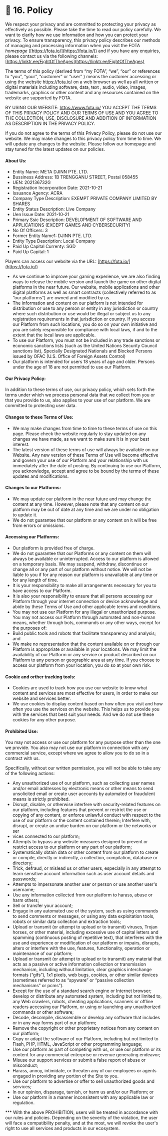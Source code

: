 # 📖 16. Policy

We respect your privacy and are committed to protecting your privacy as effectively as possible. Please take the time to read our policy carefully. We want to clarify how we use information and how you can protect your privacy. To ensure transparency, this privacy policy describes our methods of managing and processing information when you visit the FOTA _homepage_ ([https://fota.io/](https://fota.io/)) and if you have any enquiries, please contact us via the following channels: [https://linktr.ee/FightOfTheAges](https://linktr.ee/FightOfTheAges)

The terms of this policy (derived from “my FOTA”, “we”, “our” or references to “you”, “your”, “customer” or “user” ) means the customer accessing or using the website https://fota.io/ on a web browser as well as all written or digital materials including software, data, text , audio, video, images, trademarks, graphics or other content and any resources contained on the website are supported by FOTA.

BY USING OUR WEBSITE: https://www.fota.io/ YOU ACCEPT THE TERMS OF THIS PRIVACY POLICY AND OUR TERMS OF USE AND YOU AGREE TO THE COLLECTION, USE, DISCLOSURE AND ADDITION OF INFORMATION AS DESCRIPTION IN THE PRIVACY POLICY.

If you do not agree to the terms of this Privacy Policy, please do not use our website. We may make changes to this privacy policy from time to time. We will update any changes to the website. Please follow our homepage and stay tuned for the latest updates on our policies.

#### About Us:&#x20;

* Entity Name: META DJINN PTE. LTD.&#x20;
* Bussiness Address: 1B TRENGGANU STREET, Postal 058455&#x20;
* UEN: 202136732G&#x20;
* Registration Incorporation Date: 2021-10-21&#x20;
* Issuance Agency: ACRA&#x20;
* Company Type Description: EXEMPT PRIVATE COMPANY LIMITED BY SHARES&#x20;
* Entity Status Description: Live Company&#x20;
* Uen Issue Date: 2021-10-21&#x20;
* Primary Ssic Description: DEVELOPMENT OF SOFTWARE AND APPLICATIONS (EXCEPT GAMES AND CYBERSECURITY)&#x20;
* No Of Officers: 3&#x20;
* Former Entity Name1: DJINN PTE. LTD.&#x20;
* Entity Type Description: Local Company&#x20;
* Paid Up Capital Currenty: SGD&#x20;
* Paid Up Capital: 1

Players can access our website via the URL: [https://fota.io/](https://fota.io/)

* As we continue to improve your gaming experience, we are also finding ways to release the mobile version and launch the game on other digital platforms in the near future. Our website, mobile applications and other digital platforms as well as smart contracts (collectively referred to as “our platforms”) are owned and modified by us.&#x20;
* The information and content on our platform is not intended for distribution or use to any person or entity in any jurisdiction or country where such distribution or use would be illegal or subject us to any registration requirements in that jurisdiction or country. If you access our Platform from such locations, you do so on your own initiative and you are solely responsible for compliance with local laws, if and to the extent that the local laws are applicable.&#x20;
* To use our Platform, you must not be included in any trade sanctions or economic sanctions lists (such as the United Nations Security Council sanctions list), Specially Designated Nationals and Blocked Persons issued by OFAC (U.S. Office of Foreign Assets Control)&#x20;
* Our platform is intended for users 18 years of age and older. Persons under the age of 18 are not permitted to use our Platform.

#### Our Privacy Policy:&#x20;

In addition to these terms of use, our privacy policy, which sets forth the terms under which we process personal data that we collect from you or that you provide to us, also applies to your use of our platform. We are committed to protecting user data.

#### Changes to these Terms of Use:&#x20;

* We may make changes from time to time to these terms of use on this page. Please check the website regularly to stay updated on any changes we have made, as we want to make sure it is in your best interest.&#x20;
* The latest version of these terms of use will always be available on our Website. Any new version of these Terms of Use will become effective and govern your use of our Platform and your relationship with us immediately after the date of posting. By continuing to use our Platform, you acknowledge, accept and agree to be bound by the terms of these updates and modifications.&#x20;

#### Changes to our Platforms:&#x20;

* We may update our platform in the near future and may change the content at any time. However, please note that any content on our platform may be out of date at any time and we are under no obligation to update it.&#x20;
* We do not guarantee that our platform or any content on it will be free from errors or omissions.

#### Accessing our Platforms:&#x20;

* Our platform is provided free of charge.&#x20;
* We do not guarantee that our Platforms or any content on them will always be available or uninterrupted. Access to our platform is allowed on a temporary basis. We may suspend, withdraw, discontinue or change all or any part of our platform without notice. We will not be liable to you if for any reason our platform is unavailable at any time or for any length of time.&#x20;
* It is your responsibility to make all arrangements necessary for you to have access to our Platform.&#x20;
* It is also your responsibility to ensure that all persons accessing our Platform through your internet connection or device acknowledge and abide by these Terms of Use and other applicable terms and conditions.&#x20;
* You may not use our Platform for any illegal or unauthorized purpose. You may not access our Platform through automated and non-human means, whether through bots, commands or any other ways, except for the purposes of:&#x20;
* Build public tools and robots that facilitate transparency and analysis; and&#x20;
* We make no representation that the content available on or through our Platform is appropriate or available in your locations. We may limit the availability of our Platform or any service or product described on our Platform to any person or geographic area at any time. If you choose to access our platform from your location, you do so at your own risk.&#x20;

#### Cookie and orther tracking tools:&#x20;

* Cookies are used to track how you use our website to know what content and services are most effective for users, in order to make our website and services better.&#x20;
* We use cookies to display content based on how often you visit and how often you use the services on the website. This helps us to provide you with the services that best suit your needs. And we do not use these cookies for any other purpose.

#### Prohibited Use:

You may not access or use our platform for any purpose other than the one we provide. You also may not use our platform in connection with any commercial service, except where we agree to allow you to do so in a contract with us.

Specifically, without our written permission, you will not be able to take any of the following actions:

* Any unauthorized use of our platform, such as collecting user names and/or email addresses by electronic means or other means to send unsolicited email or create user accounts by automated or fraudulent means is strictly prohibited.
* Disrupt, disable, or otherwise interfere with security-related features on our platform, including features that prevent or restrict the use or copying of any content, or enforce unlawful conduct with respect to the use of our platform or the content contained therein; Interfere with, disrupt, or create an undue burden on our platform or the networks or ser
* vices connected to our platform;&#x20;
* Attempts to bypass any website measures designed to prevent or restrict access to our platform or any part of our platform;
* Systematically obtain data or other content from our platform to create or compile, directly or indirectly, a collection, compilation, database or directory;&#x20;
* Trick, defraud, or mislead us or other users, especially in any attempt to learn sensitive account information such as user account details and passwords;&#x20;
* Attempts to impersonate another user or person or use another user's username;&#x20;
* Use any information collected from our platform to harass, abuse or harm others;&#x20;
* Sell ​​or transfer your account;&#x20;
* Engage in any automated use of the system, such as using commands to send comments or messages, or using any data exploitation tools, robots or similar data collection and extraction tools;&#x20;
* Upload or transmit (or attempt to upload or to transmit) viruses, Trojan horses, or other material, including excessive use of capital letters and spamming (continuous posting of repetitive text), that interferes with the use and experience or modification of our platform or impairs, disrupts, alters or interfere with the use, features, functionality, operation or maintenance of our platform;&#x20;
* Upload or transmit (or attempt to upload or to transmit) any material that acts as a passive or active information collection or transmission mechanism, including without limitation, clear graphics interchange formats (“gifs”), 1x1 pixels, web bugs, cookies, or other similar devices (sometimes referred to as “spyware” or “passive collection mechanisms” or pcms”).&#x20;
* Except for the use of a standard search engine or Internet browser; develop or distribute any automated system, including but not limited to, any Web crawlers, robots, cheating applications, scanners or offline readers accessing our Platform, or using or launching any unauthorized commands or other software;&#x20;
* Decode, decompile, disassemble or develop any software that includes or in any way forms part of our platform;&#x20;
* Remove the copyright or other proprietary notices from any content on our platform;&#x20;
* Copy or adapt the software of our Platform, including but not limited to Flash, PHP, HTML, JavaScript or other programming language;&#x20;
* Use our platform as part of competing with us, or use our platform or its content for any commercial enterprise or revenue generating endeavor;&#x20;
* Misuse our support services or submit a false report of abuse or misconduct;&#x20;
* Harass, annoy, intimidate, or threaten any of our employees or agents engaged in providing any portion of the Site to you.&#x20;
* Use our platform to advertise or offer to sell unauthorized goods and services;&#x20;
* In our opinion, disparage, tarnish, or harm us and/or our Platform; or&#x20;
* Use our platform in a manner inconsistent with any applicable law or regulation.

\*\*\* With the above PROHIBITION, users will be treated in accordance with our rules and policies. Depending on the severity of the violation, the user will face a compatibility penalty, and at the most, we will revoke the user's right to use all services and products in our ecosystem.
